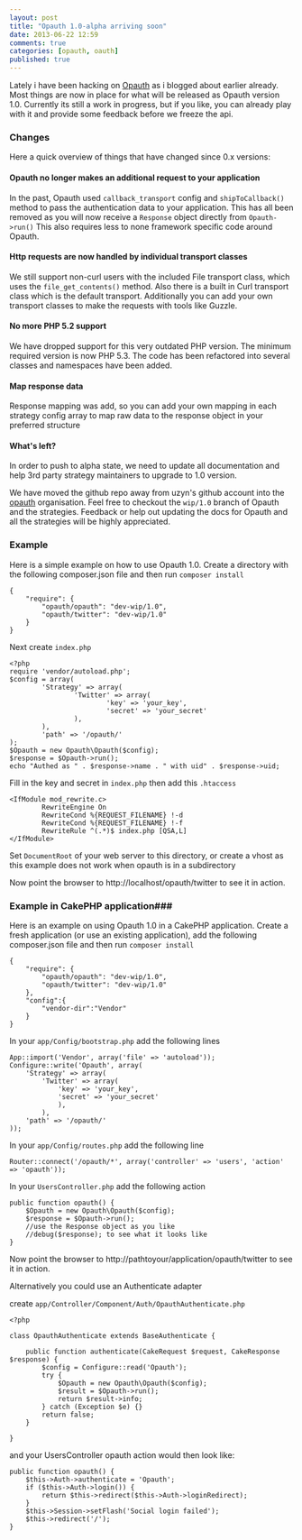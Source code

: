 ```yaml
---
layout: post
title: "Opauth 1.0-alpha arriving soon"
date: 2013-06-22 12:59
comments: true
categories: [opauth, oauth]
published: true
---
```


Lately i have been hacking on [Opauth](http://opauth.org) as i blogged about
earlier already. Most things are now in place for what will be released as
Opauth version 1.0. Currently its still a work in progress, but if you like, you
can already play with it and provide some feedback before we freeze the api.

### Changes ###

Here a quick overview of things that have changed since 0.x versions:

#### Opauth no longer makes an additional request to your application ####

In the past, Opauth used `callback_transport` config and `shipToCallback()`
method to pass the authentication data to your application. This has all been
removed as you will now receive a `Response` object directly from `Opauth->run()`
This also requires less to none framework specific code around Opauth.

#### Http requests are now handled by individual transport classes ####

We still support non-curl users with the included File transport class, which
uses the `file_get_contents()` method. Also there is a built in Curl transport
class which is the default transport. Additionally you can add your own
transport classes to make the requests with tools like Guzzle.

#### No more PHP 5.2 support ####

We have dropped support for this very outdated PHP version. The minimum required
version is now PHP 5.3. The code has been refactored into several classes and
namespaces have been added.

#### Map response data ####

Response mapping was add, so you can add your own mapping in each strategy
config array to map raw data to the response object in your preferred structure

#### What's left? ####

In order to push to alpha state, we need to update all documentation and help
3rd party strategy maintainers to upgrade to 1.0 version.

We have moved the github repo away from uzyn's github account into the [opauth](https://github.com/opauth)
organisation. Feel free to checkout the `wip/1.0` branch of Opauth and the
strategies. Feedback or help out updating the docs for Opauth and all the
strategies will be highly appreciated.


### Example ###

Here is a simple example on how to use Opauth 1.0. Create a directory with the
following composer.json file and then run `composer install`

    {
        "require": {
            "opauth/opauth": "dev-wip/1.0",
            "opauth/twitter": "dev-wip/1.0"
        }
    }

Next create `index.php`

    <?php
    require 'vendor/autoload.php';
    $config = array(
            'Strategy' => array(
                    'Twitter' => array(
                            'key' => 'your_key',
                            'secret' => 'your_secret'
                    ),
            ),
            'path' => '/opauth/'
    );
    $Opauth = new Opauth\Opauth($config);
    $response = $Opauth->run();
    echo "Authed as " . $response->name . " with uid" . $response->uid;

Fill in the key and secret in `index.php` then add this `.htaccess`

    <IfModule mod_rewrite.c>
            RewriteEngine On
            RewriteCond %{REQUEST_FILENAME} !-d
            RewriteCond %{REQUEST_FILENAME} !-f
            RewriteRule ^(.*)$ index.php [QSA,L]
    </IfModule>

Set `DocumentRoot` of your web server to this directory, or create a vhost as this
example does not work when opauth is in a subdirectory

Now point the browser to http://localhost/opauth/twitter to see it in action.

### Example in CakePHP application###

Here is an example on using Opauth 1.0 in a CakePHP application. Create a fresh
application (or use an existing application), add the following composer.json
file and then run `composer install`

    {
        "require": {
            "opauth/opauth": "dev-wip/1.0",
            "opauth/twitter": "dev-wip/1.0"
        },
		"config":{
			"vendor-dir":"Vendor"
		}
    }

In your `app/Config/bootstrap.php` add the following lines

 	App::import('Vendor', array('file' => 'autoload'));
    Configure::write('Opauth', array(
		'Strategy' => array(
			'Twitter' => array(
				'key' => 'your_key',
				'secret' => 'your_secret'
				),
			),
		'path' => '/opauth/'
    ));

In your `app/Config/routes.php` add the following line

	Router::connect('/opauth/*', array('controller' => 'users', 'action' => 'opauth'));

In your `UsersController.php` add the following action

	public function opauth() {
		$Opauth = new Opauth\Opauth($config);
		$response = $Opauth->run();
		//use the Response object as you like
		//debug($response); to see what it looks like
	}

Now point the browser to http://pathtoyour/application/opauth/twitter to see it in action.

Alternatively you could use an Authenticate adapter

create `app/Controller/Component/Auth/OpauthAuthenticate.php`

	<?php

	class OpauthAuthenticate extends BaseAuthenticate {

		public function authenticate(CakeRequest $request, CakeResponse $response) {
			$config = Configure::read('Opauth');
			try {
				$Opauth = new Opauth\Opauth($config);
				$result = $Opauth->run();
				return $result->info;
			} catch (Exception $e) {}
			return false;
		}

	}


and your UsersController opauth action would then look like:

	public function opauth() {
		$this->Auth->authenticate = 'Opauth';
		if ($this->Auth->login()) {
			return $this->redirect($this->Auth->loginRedirect);
		}
		$this->Session->setFlash('Social login failed');
		$this->redirect('/');
	}
